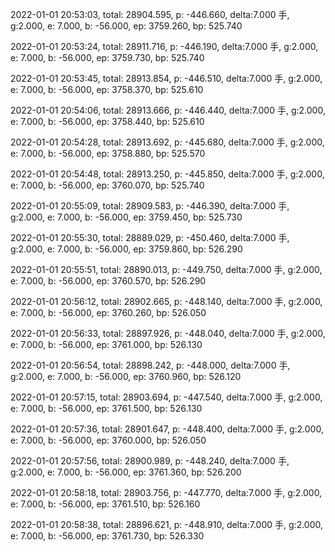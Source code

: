 2022-01-01 20:53:03, total: 28904.595, p: -446.660, delta:7.000 手, g:2.000, e: 7.000, b: -56.000, ep: 3759.260, bp: 525.740

2022-01-01 20:53:24, total: 28911.716, p: -446.190, delta:7.000 手, g:2.000, e: 7.000, b: -56.000, ep: 3759.730, bp: 525.740

2022-01-01 20:53:45, total: 28913.854, p: -446.510, delta:7.000 手, g:2.000, e: 7.000, b: -56.000, ep: 3758.370, bp: 525.610

2022-01-01 20:54:06, total: 28913.666, p: -446.440, delta:7.000 手, g:2.000, e: 7.000, b: -56.000, ep: 3758.440, bp: 525.610

2022-01-01 20:54:28, total: 28913.692, p: -445.680, delta:7.000 手, g:2.000, e: 7.000, b: -56.000, ep: 3758.880, bp: 525.570

2022-01-01 20:54:48, total: 28913.250, p: -445.850, delta:7.000 手, g:2.000, e: 7.000, b: -56.000, ep: 3760.070, bp: 525.740

2022-01-01 20:55:09, total: 28909.583, p: -446.390, delta:7.000 手, g:2.000, e: 7.000, b: -56.000, ep: 3759.450, bp: 525.730

2022-01-01 20:55:30, total: 28889.029, p: -450.460, delta:7.000 手, g:2.000, e: 7.000, b: -56.000, ep: 3759.860, bp: 526.290

2022-01-01 20:55:51, total: 28890.013, p: -449.750, delta:7.000 手, g:2.000, e: 7.000, b: -56.000, ep: 3760.570, bp: 526.290

2022-01-01 20:56:12, total: 28902.665, p: -448.140, delta:7.000 手, g:2.000, e: 7.000, b: -56.000, ep: 3760.260, bp: 526.050

2022-01-01 20:56:33, total: 28897.926, p: -448.040, delta:7.000 手, g:2.000, e: 7.000, b: -56.000, ep: 3761.000, bp: 526.130

2022-01-01 20:56:54, total: 28898.242, p: -448.000, delta:7.000 手, g:2.000, e: 7.000, b: -56.000, ep: 3760.960, bp: 526.120

2022-01-01 20:57:15, total: 28903.694, p: -447.540, delta:7.000 手, g:2.000, e: 7.000, b: -56.000, ep: 3761.500, bp: 526.130

2022-01-01 20:57:36, total: 28901.647, p: -448.400, delta:7.000 手, g:2.000, e: 7.000, b: -56.000, ep: 3760.000, bp: 526.050

2022-01-01 20:57:56, total: 28900.989, p: -448.240, delta:7.000 手, g:2.000, e: 7.000, b: -56.000, ep: 3761.360, bp: 526.200

2022-01-01 20:58:18, total: 28903.756, p: -447.770, delta:7.000 手, g:2.000, e: 7.000, b: -56.000, ep: 3761.510, bp: 526.160

2022-01-01 20:58:38, total: 28896.621, p: -448.910, delta:7.000 手, g:2.000, e: 7.000, b: -56.000, ep: 3761.730, bp: 526.330